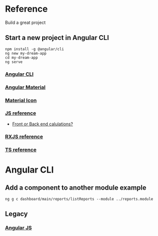 # Reference
Build a great project

## Start a new project in Angular CLI

```
npm install -g @angular/cli
ng new my-dream-app
cd my-dream-app
ng serve
```

### [Angular CLI](https://cli.angular.io/)

### [Angular Material](https://material.angular.io/components/categories)

### [Material Icon](https://material.io/tools/icons/?style=baseline)

### [JS reference](https://developer.mozilla.org/en-US/docs/Web/JavaScript/Reference)

* [Front or Back end calulations?](https://github.com/morticella/reference/wiki/Calculation-in-Front-End)

### [RXJS reference](https://github.com/morticella/reference/wiki/RxJs)

### [TS reference](https://github.com/morticella/reference/wiki/RxJs)

# Angular CLI

## Add a component to another module example

```
ng g c dashboard/main/reports/listReports --module ../reports.module
```

## Legacy

### [Angular JS](https://github.com/morticella/reference/wiki/Angular-JS)


